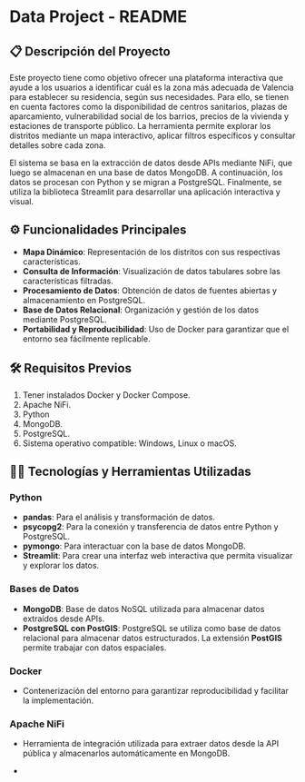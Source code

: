 # **Data Project - README**

## 📋 **Descripción del Proyecto**
Este proyecto tiene como objetivo ofrecer una plataforma interactiva que ayude a los usuarios a identificar cuál es la zona más adecuada de Valencia para establecer su residencia, según sus necesidades. Para ello, se tienen en cuenta factores como la disponibilidad de centros sanitarios, plazas de aparcamiento, vulnerabilidad social de los barrios, precios de la vivienda y estaciones de transporte público. La herramienta permite explorar los distritos mediante un mapa interactivo, aplicar filtros específicos y consultar detalles sobre cada zona.

El sistema se basa en la extracción de datos desde APIs mediante NiFi, que luego se almacenan en una base de datos MongoDB. A continuación, los datos se procesan con Python y se migran a PostgreSQL. Finalmente, se utiliza la biblioteca Streamlit para desarrollar una aplicación interactiva y visual.

## ⚙️ **Funcionalidades Principales**
- **Mapa Dinámico**: Representación de los distritos con sus respectivas características.
- **Consulta de Información**: Visualización de datos tabulares sobre las características filtradas.
- **Procesamiento de Datos**: Obtención de datos de fuentes abiertas y almacenamiento en PostgreSQL.
- **Base de Datos Relacional**: Organización y gestión de los datos mediante PostgreSQL.
- **Portabilidad y Reproducibilidad**: Uso de Docker para garantizar que el entorno sea fácilmente replicable.

## 🛠️ **Requisitos Previos**
1. Tener instalados Docker y Docker Compose.
2. Apache NiFi.
3. Python
4. MongoDB.
5. PostgreSQL.
6. Sistema operativo compatible: Windows, Linux o macOS.

## 🧑‍💻 **Tecnologías y Herramientas Utilizadas**

### **Python**
- **pandas**: Para el análisis y transformación de datos.
- **psycopg2**: Para la conexión y transferencia de datos entre Python y PostgreSQL.
- **pymongo**: Para interactuar con la base de datos MongoDB.
- **Streamlit**: Para crear una interfaz web interactiva que permita visualizar y explorar los datos.

### **Bases de Datos**
- **MongoDB**: Base de datos NoSQL utilizada para almacenar datos extraídos desde APIs.
- **PostgreSQL con PostGIS**: PostgreSQL se utiliza como base de datos relacional para almacenar datos estructurados. La extensión **PostGIS** permite trabajar con datos espaciales.

### **Docker**
- Contenerización del entorno para garantizar reproducibilidad y facilitar la implementación.

### **Apache NiFi**
- Herramienta de integración utilizada para extraer datos desde la API pública y almacenarlos automáticamente en MongoDB. 

-